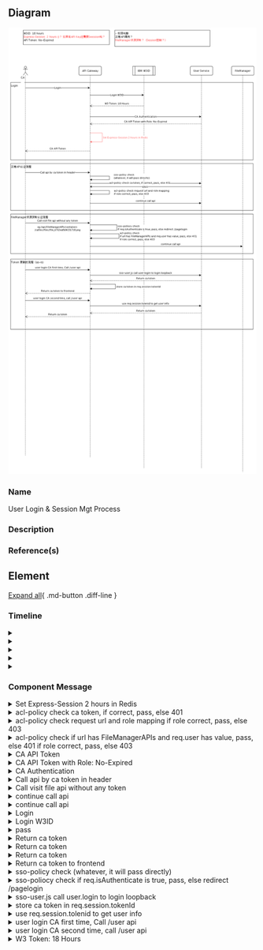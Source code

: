 

## Diagram

![User Login & Session Mgt Process](../img/cmdynamicview_3jvjJ4eXmzk.png)


### Name


User Login & Session Mgt Process


### Description




### Reference(s)




## Element

[Expand all](#){ .md-button .diff-line }


### Timeline


    

<details markdown=1>
<summary markdown="span"></summary>

<table>
    <caption></caption>
    <thead>
        <tr>
            <th></th>
            <th></th>
        </tr>
    </thead>
    <tr>
        <td> <strong>Name</strong> </td>
        <td></td>
    </tr>
    <tr>
        <td> <strong>Description</strong> </td>
        <td></td>
    </tr>
</table>


</details>


    

<details markdown=1>
<summary markdown="span"></summary>

<table>
    <caption></caption>
    <thead>
        <tr>
            <th></th>
            <th></th>
        </tr>
    </thead>
    <tr>
        <td> <strong>Name</strong> </td>
        <td></td>
    </tr>
    <tr>
        <td> <strong>Description</strong> </td>
        <td></td>
    </tr>
</table>


</details>


    

<details markdown=1>
<summary markdown="span"></summary>

<table>
    <caption></caption>
    <thead>
        <tr>
            <th></th>
            <th></th>
        </tr>
    </thead>
    <tr>
        <td> <strong>Name</strong> </td>
        <td></td>
    </tr>
    <tr>
        <td> <strong>Description</strong> </td>
        <td></td>
    </tr>
</table>


</details>


    

<details markdown=1>
<summary markdown="span"></summary>

<table>
    <caption></caption>
    <thead>
        <tr>
            <th></th>
            <th></th>
        </tr>
    </thead>
    <tr>
        <td> <strong>Name</strong> </td>
        <td></td>
    </tr>
    <tr>
        <td> <strong>Description</strong> </td>
        <td></td>
    </tr>
</table>


</details>


    

<details markdown=1>
<summary markdown="span"></summary>

<table>
    <caption></caption>
    <thead>
        <tr>
            <th></th>
            <th></th>
        </tr>
    </thead>
    <tr>
        <td> <strong>Name</strong> </td>
        <td></td>
    </tr>
    <tr>
        <td> <strong>Description</strong> </td>
        <td></td>
    </tr>
</table>


</details>


    



### Component Message


    

<details markdown=1>
<summary markdown="span">Set Express-Session 2 hours in Redis</summary>

<table>
    <caption></caption>
    <thead>
        <tr>
            <th></th>
            <th></th>
        </tr>
    </thead>
    <tr>
        <td> <strong>Name</strong> </td>
        <td>Set Express-Session 2 hours in Redis</td>
    </tr>
    <tr>
        <td> <strong>Description</strong> </td>
        <td></td>
    </tr>
    <tr>
        <td> <strong>Type</strong> </td>
        <td>Call</td>
    </tr>
</table>


</details>


    

<details markdown=1>
<summary markdown="span">acl-policy check ca token, if correct, pass, else 401</summary>

<table>
    <caption></caption>
    <thead>
        <tr>
            <th></th>
            <th></th>
        </tr>
    </thead>
    <tr>
        <td> <strong>Name</strong> </td>
        <td>acl-policy check ca token, if correct, pass, else 401</td>
    </tr>
    <tr>
        <td> <strong>Description</strong> </td>
        <td></td>
    </tr>
    <tr>
        <td> <strong>Type</strong> </td>
        <td>Call</td>
    </tr>
</table>


</details>


    

<details markdown=1>
<summary markdown="span">acl-policy check request url and role mapping if role correct, pass, else 403</summary>

<table>
    <caption></caption>
    <thead>
        <tr>
            <th></th>
            <th></th>
        </tr>
    </thead>
    <tr>
        <td> <strong>Name</strong> </td>
        <td>acl-policy check request url and role mapping if role correct, pass, else 403</td>
    </tr>
    <tr>
        <td> <strong>Description</strong> </td>
        <td></td>
    </tr>
    <tr>
        <td> <strong>Type</strong> </td>
        <td>Call</td>
    </tr>
</table>


</details>


    

<details markdown=1>
<summary markdown="span">acl-policy check if url has FileManagerAPIs and req.user has value, pass, else 401 if role correct, pass, else 403</summary>

<table>
    <caption></caption>
    <thead>
        <tr>
            <th></th>
            <th></th>
        </tr>
    </thead>
    <tr>
        <td> <strong>Name</strong> </td>
        <td>acl-policy check if url has FileManagerAPIs and req.user has value, pass, else 401 if role correct, pass, else 403</td>
    </tr>
    <tr>
        <td> <strong>Description</strong> </td>
        <td></td>
    </tr>
    <tr>
        <td> <strong>Type</strong> </td>
        <td>Call</td>
    </tr>
</table>


</details>


    

<details markdown=1>
<summary markdown="span">CA API Token</summary>

<table>
    <caption></caption>
    <thead>
        <tr>
            <th></th>
            <th></th>
        </tr>
    </thead>
    <tr>
        <td> <strong>Name</strong> </td>
        <td>CA API Token</td>
    </tr>
    <tr>
        <td> <strong>Description</strong> </td>
        <td></td>
    </tr>
    <tr>
        <td> <strong>Type</strong> </td>
        <td>Return</td>
    </tr>
</table>


</details>


    

<details markdown=1>
<summary markdown="span">CA API Token with Role: No-Expired</summary>

<table>
    <caption></caption>
    <thead>
        <tr>
            <th></th>
            <th></th>
        </tr>
    </thead>
    <tr>
        <td> <strong>Name</strong> </td>
        <td>CA API Token with Role: No-Expired</td>
    </tr>
    <tr>
        <td> <strong>Description</strong> </td>
        <td></td>
    </tr>
    <tr>
        <td> <strong>Type</strong> </td>
        <td>Return</td>
    </tr>
</table>


</details>


    

<details markdown=1>
<summary markdown="span">CA Authentication</summary>

<table>
    <caption></caption>
    <thead>
        <tr>
            <th></th>
            <th></th>
        </tr>
    </thead>
    <tr>
        <td> <strong>Name</strong> </td>
        <td>CA Authentication</td>
    </tr>
    <tr>
        <td> <strong>Description</strong> </td>
        <td></td>
    </tr>
    <tr>
        <td> <strong>Type</strong> </td>
        <td>Call</td>
    </tr>
</table>


</details>


    

<details markdown=1>
<summary markdown="span">Call api by ca token in header</summary>

<table>
    <caption></caption>
    <thead>
        <tr>
            <th></th>
            <th></th>
        </tr>
    </thead>
    <tr>
        <td> <strong>Name</strong> </td>
        <td>Call api by ca token in header</td>
    </tr>
    <tr>
        <td> <strong>Description</strong> </td>
        <td></td>
    </tr>
    <tr>
        <td> <strong>Type</strong> </td>
        <td>Call</td>
    </tr>
</table>


</details>


    

<details markdown=1>
<summary markdown="span">Call  visit file api without any token</summary>

<table>
    <caption></caption>
    <thead>
        <tr>
            <th></th>
            <th></th>
        </tr>
    </thead>
    <tr>
        <td> <strong>Name</strong> </td>
        <td>Call  visit file api without any token</td>
    </tr>
    <tr>
        <td> <strong>Description</strong> </td>
        <td></td>
    </tr>
    <tr>
        <td> <strong>Type</strong> </td>
        <td>Call</td>
    </tr>
</table>


</details>


    

<details markdown=1>
<summary markdown="span">continue call api</summary>

<table>
    <caption></caption>
    <thead>
        <tr>
            <th></th>
            <th></th>
        </tr>
    </thead>
    <tr>
        <td> <strong>Name</strong> </td>
        <td>continue call api</td>
    </tr>
    <tr>
        <td> <strong>Description</strong> </td>
        <td></td>
    </tr>
    <tr>
        <td> <strong>Type</strong> </td>
        <td>Call</td>
    </tr>
</table>


</details>


    

<details markdown=1>
<summary markdown="span">continue call api</summary>

<table>
    <caption></caption>
    <thead>
        <tr>
            <th></th>
            <th></th>
        </tr>
    </thead>
    <tr>
        <td> <strong>Name</strong> </td>
        <td>continue call api</td>
    </tr>
    <tr>
        <td> <strong>Description</strong> </td>
        <td></td>
    </tr>
    <tr>
        <td> <strong>Type</strong> </td>
        <td>Call</td>
    </tr>
</table>


</details>


    

<details markdown=1>
<summary markdown="span">Login</summary>

<table>
    <caption></caption>
    <thead>
        <tr>
            <th></th>
            <th></th>
        </tr>
    </thead>
    <tr>
        <td> <strong>Name</strong> </td>
        <td>Login</td>
    </tr>
    <tr>
        <td> <strong>Description</strong> </td>
        <td></td>
    </tr>
    <tr>
        <td> <strong>Type</strong> </td>
        <td>Call</td>
    </tr>
</table>


</details>


    

<details markdown=1>
<summary markdown="span">Login W3ID</summary>

<table>
    <caption></caption>
    <thead>
        <tr>
            <th></th>
            <th></th>
        </tr>
    </thead>
    <tr>
        <td> <strong>Name</strong> </td>
        <td>Login W3ID</td>
    </tr>
    <tr>
        <td> <strong>Description</strong> </td>
        <td></td>
    </tr>
    <tr>
        <td> <strong>Type</strong> </td>
        <td>Call</td>
    </tr>
</table>


</details>


    

<details markdown=1>
<summary markdown="span">pass</summary>

<table>
    <caption></caption>
    <thead>
        <tr>
            <th></th>
            <th></th>
        </tr>
    </thead>
    <tr>
        <td> <strong>Name</strong> </td>
        <td>pass</td>
    </tr>
    <tr>
        <td> <strong>Description</strong> </td>
        <td></td>
    </tr>
    <tr>
        <td> <strong>Type</strong> </td>
        <td>Call</td>
    </tr>
</table>


</details>


    

<details markdown=1>
<summary markdown="span">Return ca token</summary>

<table>
    <caption></caption>
    <thead>
        <tr>
            <th></th>
            <th></th>
        </tr>
    </thead>
    <tr>
        <td> <strong>Name</strong> </td>
        <td>Return ca token</td>
    </tr>
    <tr>
        <td> <strong>Description</strong> </td>
        <td></td>
    </tr>
    <tr>
        <td> <strong>Type</strong> </td>
        <td>Return</td>
    </tr>
</table>


</details>


    

<details markdown=1>
<summary markdown="span">Return ca token</summary>

<table>
    <caption></caption>
    <thead>
        <tr>
            <th></th>
            <th></th>
        </tr>
    </thead>
    <tr>
        <td> <strong>Name</strong> </td>
        <td>Return ca token</td>
    </tr>
    <tr>
        <td> <strong>Description</strong> </td>
        <td></td>
    </tr>
    <tr>
        <td> <strong>Type</strong> </td>
        <td>Return</td>
    </tr>
</table>


</details>


    

<details markdown=1>
<summary markdown="span">Return ca token</summary>

<table>
    <caption></caption>
    <thead>
        <tr>
            <th></th>
            <th></th>
        </tr>
    </thead>
    <tr>
        <td> <strong>Name</strong> </td>
        <td>Return ca token</td>
    </tr>
    <tr>
        <td> <strong>Description</strong> </td>
        <td></td>
    </tr>
    <tr>
        <td> <strong>Type</strong> </td>
        <td>Return</td>
    </tr>
</table>


</details>


    

<details markdown=1>
<summary markdown="span">Return ca token to frontend</summary>

<table>
    <caption></caption>
    <thead>
        <tr>
            <th></th>
            <th></th>
        </tr>
    </thead>
    <tr>
        <td> <strong>Name</strong> </td>
        <td>Return ca token to frontend</td>
    </tr>
    <tr>
        <td> <strong>Description</strong> </td>
        <td></td>
    </tr>
    <tr>
        <td> <strong>Type</strong> </td>
        <td>Return</td>
    </tr>
</table>


</details>


    

<details markdown=1>
<summary markdown="span">sso-policy check  (whatever, it will pass directly)</summary>

<table>
    <caption></caption>
    <thead>
        <tr>
            <th></th>
            <th></th>
        </tr>
    </thead>
    <tr>
        <td> <strong>Name</strong> </td>
        <td>sso-policy check  (whatever, it will pass directly)</td>
    </tr>
    <tr>
        <td> <strong>Description</strong> </td>
        <td></td>
    </tr>
    <tr>
        <td> <strong>Type</strong> </td>
        <td>Call</td>
    </tr>
</table>


</details>


    

<details markdown=1>
<summary markdown="span">sso-poliocy check if req.isAuthenticate is true, pass, else redirect /pagelogin</summary>

<table>
    <caption></caption>
    <thead>
        <tr>
            <th></th>
            <th></th>
        </tr>
    </thead>
    <tr>
        <td> <strong>Name</strong> </td>
        <td>sso-poliocy check if req.isAuthenticate is true, pass, else redirect /pagelogin</td>
    </tr>
    <tr>
        <td> <strong>Description</strong> </td>
        <td></td>
    </tr>
    <tr>
        <td> <strong>Type</strong> </td>
        <td>Call</td>
    </tr>
</table>


</details>


    

<details markdown=1>
<summary markdown="span">sso-user.js call user.login to login loopback</summary>

<table>
    <caption></caption>
    <thead>
        <tr>
            <th></th>
            <th></th>
        </tr>
    </thead>
    <tr>
        <td> <strong>Name</strong> </td>
        <td>sso-user.js call user.login to login loopback</td>
    </tr>
    <tr>
        <td> <strong>Description</strong> </td>
        <td></td>
    </tr>
    <tr>
        <td> <strong>Type</strong> </td>
        <td>Call</td>
    </tr>
</table>


</details>


    

<details markdown=1>
<summary markdown="span">store ca token in req.session.tokenId</summary>

<table>
    <caption></caption>
    <thead>
        <tr>
            <th></th>
            <th></th>
        </tr>
    </thead>
    <tr>
        <td> <strong>Name</strong> </td>
        <td>store ca token in req.session.tokenId</td>
    </tr>
    <tr>
        <td> <strong>Description</strong> </td>
        <td></td>
    </tr>
    <tr>
        <td> <strong>Type</strong> </td>
        <td>Call</td>
    </tr>
</table>


</details>


    

<details markdown=1>
<summary markdown="span">use req.session.tolenid to get user info</summary>

<table>
    <caption></caption>
    <thead>
        <tr>
            <th></th>
            <th></th>
        </tr>
    </thead>
    <tr>
        <td> <strong>Name</strong> </td>
        <td>use req.session.tolenid to get user info</td>
    </tr>
    <tr>
        <td> <strong>Description</strong> </td>
        <td></td>
    </tr>
    <tr>
        <td> <strong>Type</strong> </td>
        <td>Call</td>
    </tr>
</table>


</details>


    

<details markdown=1>
<summary markdown="span">user login CA first time, Call /user api</summary>

<table>
    <caption></caption>
    <thead>
        <tr>
            <th></th>
            <th></th>
        </tr>
    </thead>
    <tr>
        <td> <strong>Name</strong> </td>
        <td>user login CA first time, Call /user api</td>
    </tr>
    <tr>
        <td> <strong>Description</strong> </td>
        <td></td>
    </tr>
    <tr>
        <td> <strong>Type</strong> </td>
        <td>Call</td>
    </tr>
</table>


</details>


    

<details markdown=1>
<summary markdown="span">user login CA second time, call /user api</summary>

<table>
    <caption></caption>
    <thead>
        <tr>
            <th></th>
            <th></th>
        </tr>
    </thead>
    <tr>
        <td> <strong>Name</strong> </td>
        <td>user login CA second time, call /user api</td>
    </tr>
    <tr>
        <td> <strong>Description</strong> </td>
        <td></td>
    </tr>
    <tr>
        <td> <strong>Type</strong> </td>
        <td>Call</td>
    </tr>
</table>


</details>


    

<details markdown=1>
<summary markdown="span">W3 Token: 18 Hours</summary>

<table>
    <caption></caption>
    <thead>
        <tr>
            <th></th>
            <th></th>
        </tr>
    </thead>
    <tr>
        <td> <strong>Name</strong> </td>
        <td>W3 Token: 18 Hours</td>
    </tr>
    <tr>
        <td> <strong>Description</strong> </td>
        <td></td>
    </tr>
    <tr>
        <td> <strong>Type</strong> </td>
        <td>Return</td>
    </tr>
</table>


</details>


    

